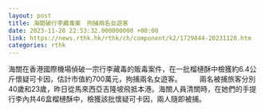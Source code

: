 ```yaml
---
layout: post
title: 海關破行李藏毒案　拘捕兩名女遊客
date: 2023-11-28 22:53:32.000000000 +08:00
link: https://news.rthk.hk/rthk/ch/component/k2/1729844-20231128.htm
categories: rthk
---
```


海關在香港國際機場偵破一宗行李藏毒的販毒案件，在一批榴槤酥中檢獲約6.4公斤懷疑可卡因，估計市值約700萬元，拘捕兩名女遊客。
　　 
兩名被捕旅客分別40歲和23歲，昨日從馬來西亞吉隆坡飛抵本港。海關人員清關時，在她們的手提行李內共46盒榴槤酥中，檢獲該批懷疑可卡因，兩人隨即被捕。
